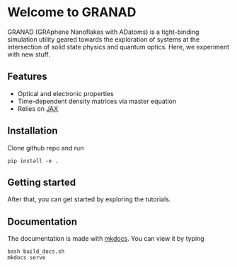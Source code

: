 # Welcome to GRANAD

GRANAD (GRAphene Nanoflakes with ADatoms) is a tight-binding simulation utility geared towards the exploration of systems at the intersection of solid state physics and quantum optics. Here, we experiment with new stuff.

## Features

- Optical and electronic properties 
- Time-dependent density matrices via master equation
- Relies on [JAX](https://jax.readthedocs.io/en/latest/)

## Installation

Clone github repo and run


```
pip install -e .
```

## Getting started

After that, you can get started by exploring the tutorials.


## Documentation
The documentation is made with [mkdocs](https://www.mkdocs.org/). You can view it by typing

```
bash build_docs.sh
mkdocs serve
```

